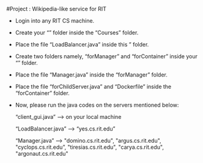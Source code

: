 #Project : Wikipedia-like service for RIT

- Login into any RIT CS machine.

- Create your “<Project>” folder inside the “Courses” folder.

- Place the file “LoadBalancer.java” inside this <Project>” folder.

- Create two folders namely, “forManager” and “forContainer” inside your “<Project>” folder.

- Place the file “Manager.java” inside the “forManager” folder.

- Place the file “forChildServer.java” and “Dockerfile” inside the “forContainer” folder.

- Now, please run the java codes on the servers mentioned below:

	“client_gui.java” —> on your local machine

	“LoadBalancer.java” —> “yes.cs.rit.edu”

	“Manager.java” —> "domino.cs.rit.edu", "argus.cs.rit.edu", "cyclops.cs.rit.edu”, 		  	  "tiresias.cs.rit.edu", "carya.cs.rit.edu", "argonaut.cs.rit.edu"
